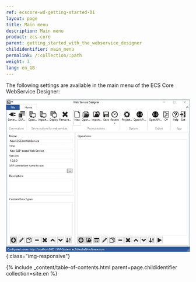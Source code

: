 ```yaml
---
ref: ecscore-wd-getting-started-01
layout: page
title: Main menu
description: Main menu
product: ecs-core
parent: getting_started_with_the_webservice_designer
childidentifier: main_menu
permalink: /:collection/:path
weight: 3
lang: en_GB
---
```


The following settings are available in the main menu of the ECS Core WebService Designer:

![WSD-15](/img/content/ecscore-wsd_15.jpg){:class="img-responsive"}

{% include _content/table-of-contents.html parent=page.childidentifier collection=site.en %}

       

  